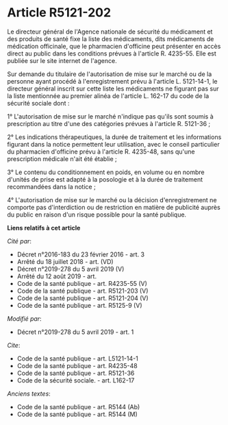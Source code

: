 # Article R5121-202

Le directeur général de l'Agence nationale de sécurité du médicament et des produits de santé fixe la liste des médicaments,
dits médicaments de médication officinale, que le pharmacien d'officine peut présenter en accès direct au public dans les
conditions prévues à l'article R. 4235-55. Elle est publiée sur le site internet de l'agence. 

Sur demande du titulaire de l'autorisation de mise sur le marché ou de la personne ayant procédé à l'enregistrement prévu à
l'article L. 5121-14-1, le directeur général inscrit sur cette liste les médicaments ne figurant pas sur la liste mentionnée
au premier alinéa de l'article L. 162-17 du code de la sécurité sociale dont : 

1° L'autorisation de mise sur le marché n'indique pas qu'ils sont soumis à prescription au titre d'une des catégories prévues
à l'article R. 5121-36 ; 

2° Les indications thérapeutiques, la durée de traitement et les informations figurant dans la notice permettent leur
utilisation, avec le conseil particulier du pharmacien d'officine prévu à l'article R. 4235-48, sans qu'une prescription
médicale n'ait été établie ; 

3° Le contenu du conditionnement en poids, en volume ou en nombre d'unités de prise est adapté à la posologie et à la durée
de traitement recommandées dans la notice ; 

4° L'autorisation de mise sur le marché ou la décision d'enregistrement ne comporte pas d'interdiction ou de restriction en
matière de publicité auprès du public en raison d'un risque possible pour la santé publique.

**Liens relatifs à cet article**

_Cité par_:

  - Décret n°2016-183 du 23 février 2016 - art. 3
  - Arrêté du 18 juillet 2018 - art. (VD)
  - Décret n°2019-278 du 5 avril 2019 (V)
  - Arrêté du 12 août 2019 - art.
  - Code de la santé publique - art. R4235-55 (V)
  - Code de la santé publique - art. R5121-203 (V)
  - Code de la santé publique - art. R5121-204 (V)
  - Code de la santé publique - art. R5125-9 (V)

_Modifié par_:

  - Décret n°2019-278 du 5 avril 2019 - art. 1

_Cite_:

  - Code de la santé publique - art. L5121-14-1
  - Code de la santé publique - art. R4235-48
  - Code de la santé publique - art. R5121-36
  - Code de la sécurité sociale. - art. L162-17

_Anciens textes_:

  - Code de la santé publique - art. R5144 (Ab)
  - Code de la santé publique - art. R5144 (M)
